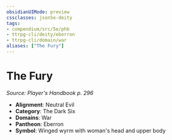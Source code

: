 ```yaml
---
obsidianUIMode: preview
cssclasses: json5e-deity
tags:
- compendium/src/5e/phb
- ttrpg-cli/deity/eberron
- ttrpg-cli/domain/war
aliases: ["The Fury"]
---
```

# The Fury
*Source: Player's Handbook p. 296* 

- **Alignment**: Neutral Evil
- **Category**: The Dark Six
- **Domains**: War
- **Pantheon**: Eberron
- **Symbol**: Winged wyrm with woman's head and upper body